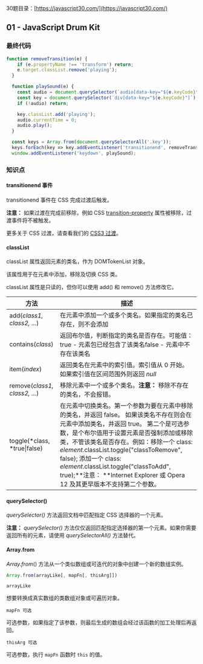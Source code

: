 30题目录：[https://javascript30.com/](https://javascript30.com/)

## 01 - JavaScript Drum Kit

### 最终代码

```javascript
function removeTransition(e) {
    if (e.propertyName !== 'transform') return;
    e.target.classList.remove('playing');
  }

  function playSound(e) {
    const audio = document.querySelector(`audio[data-key="${e.keyCode}"]`);
    const key = document.querySelector(`div[data-key="${e.keyCode}"]`);
    if (!audio) return;

    key.classList.add('playing');
    audio.currentTime = 0;
    audio.play();
  }

  const keys = Array.from(document.querySelectorAll('.key'));
  keys.forEach(key => key.addEventListener('transitionend', removeTransition));
  window.addEventListener('keydown', playSound);
```

### 知识点

#### transitionend 事件

transitionend 事件在 CSS 完成过渡后触发。

**注意：** 如果过渡在完成前移除，例如 CSS [transition-property](http://www.runoob.com/cssref/css3-pr-transition-property.html) 属性被移除，过渡事件将不被触发。

更多关于 CSS 过渡，请查看我们的 [CSS3 过渡](http://www.runoob.com/css/css3-transitions.html)。

#### classList

classList 属性返回元素的类名，作为 DOMTokenList 对象。

该属性用于在元素中添加，移除及切换 CSS 类。

classList 属性是只读的，但你可以使用 add() 和 remove() 方法修改它。

| 方法                            | 描述                                       |
| ----------------------------- | ---------------------------------------- |
| add(*class1, class2, ...*)    | 在元素中添加一个或多个类名。如果指定的类名已存在，则不会添加           |
| contains(*class*)             | 返回布尔值，判断指定的类名是否存在。可能值：true - 元素包已经包含了该类名false - 元素中不存在该类名 |
| item(*index*)                 | 返回类名在元素中的索引值。索引值从 0 开始。如果索引值在区间范围外则返回 *null* |
| remove(*class1, class2, ...*) | 移除元素中一个或多个类名。**注意：** 移除不存在的类名，不会报错。      |
| toggle(*class, *true\|false)  | 在元素中切换类名。第一个参数为要在元素中移除的类名，并返回 false。 如果该类名不存在则会在元素中添加类名，并返回 true。 第二个是可选参数，是个布尔值用于设置元素是否强制添加或移除类，不管该类名是否存在。例如：移除一个 class: *element*.classList.toggle("classToRemove", false); 添加一个 class: *element*.classList.toggle("classToAdd", true);**注意： **Internet Explorer 或 Opera 12 及其更早版本不支持第二个参数。 |

#### querySelector() 

*querySelector()* 方法返回文档中匹配指定 CSS 选择器的一个元素。

**注意：** *querySelector()* 方法仅仅返回匹配指定选择器的第一个元素。如果你需要返回所有的元素，请使用 *querySelectorAll()* 方法替代。

#### Array.from

*Array.from*() 方法从一个类似数组或可迭代的对象中创建一个新的数组实例。

```javascript
Array.from(arrayLike[, mapFn[, thisArg]])
```

`arrayLike`

想要转换成真实数组的类数组对象或可遍历对象。

`mapFn 可选`

可选参数，如果指定了该参数，则最后生成的数组会经过该函数的加工处理后再返回。

`thisArg 可选`

可选参数，执行 `mapFn` 函数时 `this` 的值。